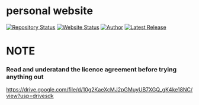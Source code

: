 # personal website
[![Repository Status](https://img.shields.io/badge/Repository%20Status-Maintained-dark%20green.svg)](https://github.com/curiousemmanuel.github.io/)
[![Website Status](https://img.shields.io/badge/Website%20Status-Online-green)](https://www.curiousemmanuel.github.io)
[![Author](https://img.shields.io/badge/Author-curious%20emmanuel%20-blue.svg)](https://www.)
[![Latest Release](https://img.shields.io/badge/Latest%20Release-16%20March%202024-yellow.svg)](https://github.com/curiousemmanuel.github.io/)


# NOTE
### Read and underatand the licence agreement before trying anything out

https://drive.google.com/file/d/10g2KaeXcMJ2pGMuyUB7XGQ_gK4ke18NC/view?usp=drivesdk 

